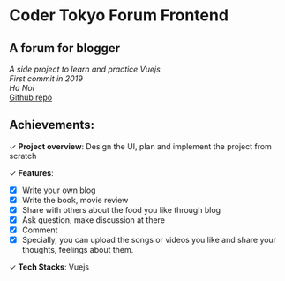 # Coder Tokyo Forum Frontend

<!-- date: 26 Mar, 2024 -->
<!-- description: Pet project Forum, Blog Backend -->
<!-- status: completed -->
<!-- team_size: 1 -->

## A forum for blogger <br/>
*A side project to learn and practice Vuejs* <br/>
*First commit in 2019* <br/>
*Ha Noi* <br/>
[Github repo](https://github.com/hongquangraem/coders-tokyo-forum-frontend) <br/>

## Achievements:

✓ **Project overview**: Design the UI, plan and implement the project from scratch

✓ **Features**: 

- [x] Write your own blog
- [x] Write the book, movie review
- [x] Share with others about the food you like through blog
- [x] Ask question, make discussion at there
- [x] Comment
- [x] Specially, you can upload the songs or videos you like and share your thoughts, feelings about them.

✓ **Tech Stacks**: Vuejs
